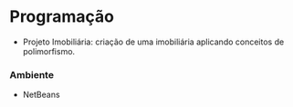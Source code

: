 # Programação
 
* Projeto Imobiliária: criação de uma imobiliária aplicando conceitos de polimorfismo.

### Ambiente

* NetBeans
